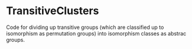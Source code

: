 # TransitiveClusters
Code for dividing up transitive groups (which are classified up to isomorphism as permutation groups) into isomorphism classes as abstrac groups.
